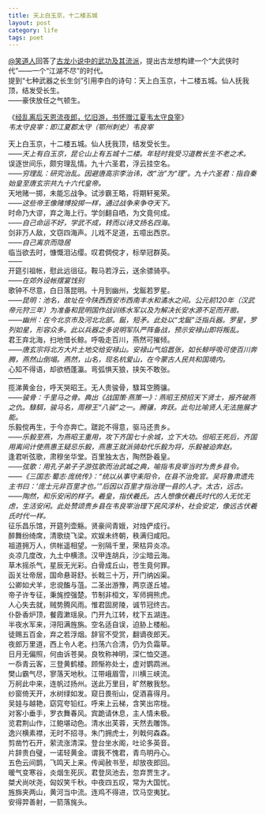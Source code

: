 ```yaml
---
title: 天上白玉京，十二楼五城
layout: post
category: life
tags: poet
---
```


[@笑道人](http://www.zhihu.com/people/xiaodaoren)回答了[古龙小说中的武功及其流派](http://www.zhihu.com/question/20018411/answer/13689556)，提出古龙想构建一个“大武侠时代”——一个“江湖不尽”的时代。  
提到“七种武器之长生剑”引用李白的诗句：天上白玉京，十二楼五城。仙人抚我顶，结发受长生。  
——豪侠放任之气顿生。  

《[经乱离后天恩流夜郎，忆旧游，书怀赠江夏韦太守良宰](http://baike.baidu.com/view/1109698.htm)》  
*韦太守良宰：即江夏郡太守（鄂州刺史）韦良宰*

天上白玉京，十二楼五城。仙人抚我顶，结发受长生。  
——*天上有白玉京，昆仑山上有五城十二楼。年轻时我受习道教长生不老之术。*  
误逐世间乐，颇穷理乱情。九十六圣君，浮云挂空名。  
——*穷理乱：研究治乱。因避唐高宗李治讳，改“治”为“理”。九十六圣君：指自秦始皇至唐玄宗共九十六代皇帝。*  
天地赌一掷，未能忘战争。试涉霸王略，将期轩冕荣。  
——*这些帝王像赌博投掷一样，通过战争来争夺天下。*  
时命乃大谬，弃之海上行。学剑翻自哂，为文竟何成。  
——*自己命运不好，学武不成，转而以诗文扬名四海。*  
剑非万人敌，文窃四海声。儿戏不足道，五噫出西京。  
——*自己离京而隐居*  
临当欲去时，慷慨泪沾缨。叹君倜傥才，标举冠群英。  
——  
开筵引祖帐，慰此远徂征。鞍马若浮云，送余骠骑亭。  
——*在郊外设帐摆宴饯别*  
歌钟不尽意，白日落昆明。十月到幽州，戈鋋若罗星。  
——*昆明：池名，故址在今陕西西安市西南丰水和潏水之间。公元前120年（汉武帝元狩三年）为准备和昆明国作战训练水军以及为解决长安水源不足而开凿。*   
——*幽州：在今北京市及河北北部。鋋，短矛。此处以“戈鋋”泛指兵器。罗星，罗列如星，形容众多。此以兵器之多说明军队严阵备战，预示安禄山即将叛乱。*  
君王弃北海，扫地借长鲸。呼吸走百川，燕然可摧倾。  
——*唐玄宗将北方大片土地交给安禄山。安禄山气焰嚣张，如长鲸呼吸可使百川奔腾，燕然山倒塌。燕然，山名，现名杭爱山，在今蒙古人民共和国境内。*  
心知不得语，却欲栖蓬瀛。弯弧惧天狼，挟矢不敢张。  
——  
揽涕黄金台，呼天哭昭王。无人贵骏骨，騄耳空腾骧。  
——*骏骨：千里马之骨。典出《战国策·燕策一》：燕昭王预招天下贤士，报齐破燕之仇。騄駬，骏马名，周穆王“八骏”之一。腾骧，奔跃。此句比喻贤人无法施展才能。*  
乐毅傥再生，于今亦奔亡。蹉跎不得意，驱马还贵乡。  
——*乐毅至燕，为燕昭王重用，攻下齐国七十余城，立下大功。但昭王死后，齐国用离间计使燕惠王疑忌乐毅，燕惠王就派骑劫代乐毅为将，乐毅被迫奔赵。*  
逢君听弦歌，肃穆坐华堂。百里独太古，陶然卧羲皇。  
——*弦歌：用孔子弟子子游弦歌而治武城之典，喻指韦良宰当时为贵乡县令。*  
——*《三国志·蜀志·庞统传》：“统以从事守耒阳令，在县不治免官。吴将鲁肃遗先主书曰：‘庞士元非百里才也。’”后因以百里才指治理一县的人才。太古，远古。*  
——*陶然，和乐安闲的样子。羲皇，指伏羲氏。古人想像伏羲氏时代的人无忧无虑，生活安闲。此处赞颂贵乡县在韦良宰治理下民风淳朴，社会安定，像远古伏羲氏时代一样。*  
征乐昌乐馆，开筵列壶觞。贤豪间青娥，对烛俨成行。  
醉舞纷绮席，清歌绕飞梁。欢娱未终朝，秩满归咸阳。  
祖道拥万人，供帐遥相望。一别隔千里，荣枯异炎凉。  
炎凉几度改，九土中横溃。汉甲连胡兵，沙尘暗云海。  
草木摇杀气，星辰无光彩。白骨成丘山，苍生竟何罪。  
函关壮帝居，国命悬哥舒。长戟三十万，开门纳凶渠。  
公卿如犬羊，忠谠醢与菹。二圣出游豫，两京遂丘墟。  
帝子许专征，秉旄控强楚。节制非桓文，军师拥熊虎。  
人心失去就，贼势腾风雨。惟君固房陵，诚节冠终古。  
仆卧香炉顶，餐霞漱瑶泉。门开九江转，枕下五湖连。  
半夜水军来，浔阳满旌旃。空名适自误，迫胁上楼船。  
徒赐五百金，弃之若浮烟。辞官不受赏，翻谪夜郎天。  
夜郎万里道，西上令人老。扫荡六合清，仍为负霜草。  
日月无偏照，何由诉苍昊。良牧称神明，深仁恤交道。  
一忝青云客，三登黄鹤楼。顾惭祢处士，虚对鹦鹉洲。  
樊山霸气尽，寥落天地秋。江带峨眉雪，川横三峡流。  
万舸此中来，连帆过扬州。送此万里目，旷然散我愁。  
纱窗倚天开，水树绿如发。窥日畏衔山，促酒喜得月。  
吴娃与越艳，窈窕夸铅红。呼来上云梯，含笑出帘栊。  
对客小垂手，罗衣舞春风。宾跪请休息，主人情未极。  
览君荆山作，江鲍堪动色。清水出芙蓉，天然去雕饰。  
逸兴横素襟，无时不招寻。朱门拥虎士，列戟何森森。  
剪凿竹石开，萦流涨清深。登台坐水阁，吐论多英音。  
片辞贵白璧，一诺轻黄金。谓我不愧君，青鸟明丹心。  
五色云间鹊，飞鸣天上来。传闻赦书至，却放夜郎回。  
暖气变寒谷，炎烟生死灰。君登凤池去，忽弃贾生才。  
桀犬尚吠尧，匈奴笑千秋。中夜四五叹，常为大国忧。  
旌旆夹两山，黄河当中流。连鸡不得进，饮马空夷犹。  
安得羿善射，一箭落旄头。  